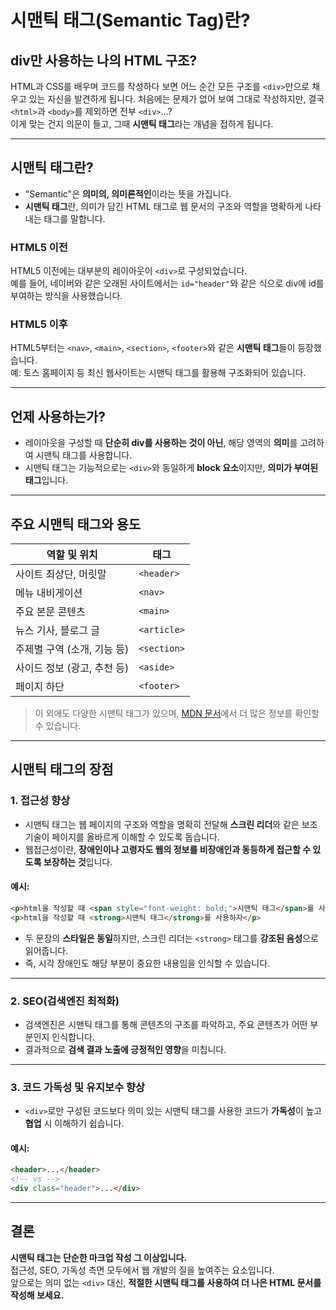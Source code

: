
# 시맨틱 태그(Semantic Tag)란?

## div만 사용하는 나의 HTML 구조?

HTML과 CSS를 배우며 코드를 작성하다 보면 어느 순간 모든 구조를 `<div>`만으로 채우고 있는 자신을 발견하게 됩니다. 처음에는 문제가 없어 보여 그대로 작성하지만, 결국 `<html>`과 `<body>`를 제외하면 전부 `<div>`...?  
이게 맞는 건지 의문이 들고, 그때 **시맨틱 태그**라는 개념을 접하게 됩니다.

---

## 시맨틱 태그란?

- "Semantic"은 **의미의, 의미론적인**이라는 뜻을 가집니다.
- **시맨틱 태그**란, 의미가 담긴 HTML 태그로 웹 문서의 구조와 역할을 명확하게 나타내는 태그를 말합니다.

### HTML5 이전

HTML5 이전에는 대부분의 레이아웃이 `<div>`로 구성되었습니다.  
예를 들어, 네이버와 같은 오래된 사이트에서는 `id="header"`와 같은 식으로 div에 id를 부여하는 방식을 사용했습니다.

### HTML5 이후

HTML5부터는 `<nav>`, `<main>`, `<section>`, `<footer>`와 같은 **시맨틱 태그**들이 등장했습니다.  
예: 토스 홈페이지 등 최신 웹사이트는 시맨틱 태그를 활용해 구조화되어 있습니다.

---

## 언제 사용하는가?

- 레이아웃을 구성할 때 **단순히 div를 사용하는 것이 아닌**, 해당 영역의 **의미**를 고려하여 시맨틱 태그를 사용합니다.
- 시맨틱 태그는 기능적으로는 `<div>`와 동일하게 **block 요소**이지만, **의미가 부여된 태그**입니다.

---

## 주요 시맨틱 태그와 용도

| 역할 및 위치             | 태그         |
|------------------------|--------------|
| 사이트 최상단, 머릿말        | `<header>`   |
| 메뉴 내비게이션            | `<nav>`      |
| 주요 본문 콘텐츠           | `<main>`     |
| 뉴스 기사, 블로그 글        | `<article>`  |
| 주제별 구역 (소개, 기능 등) | `<section>`  |
| 사이드 정보 (광고, 추천 등) | `<aside>`    |
| 페이지 하단               | `<footer>`   |

> 이 외에도 다양한 시맨틱 태그가 있으며, [MDN 문서](https://developer.mozilla.org/ko/docs/Web/HTML/Element)에서 더 많은 정보를 확인할 수 있습니다.

---

## 시맨틱 태그의 장점

### 1. 접근성 향상

- 시맨틱 태그는 웹 페이지의 구조와 역할을 명확히 전달해 **스크린 리더**와 같은 보조 기술이 페이지를 올바르게 이해할 수 있도록 돕습니다.
- 웹접근성이란, **장애인이나 고령자도 웹의 정보를 비장애인과 동등하게 접근할 수 있도록 보장하는 것**입니다.

#### 예시:

```html
<p>html을 작성할 때 <span style="font-weight: bold;">시맨틱 태그</span>를 사용하자</p>
<p>html을 작성할 때 <strong>시맨틱 태그</strong>를 사용하자</p>
```

- 두 문장의 **스타일은 동일**하지만, 스크린 리더는 `<strong>` 태그를 **강조된 음성**으로 읽어줍니다.
- 즉, 시각 장애인도 해당 부분이 중요한 내용임을 인식할 수 있습니다.

---

### 2. SEO(검색엔진 최적화)

- 검색엔진은 시맨틱 태그를 통해 콘텐츠의 구조를 파악하고, 주요 콘텐츠가 어떤 부분인지 인식합니다.
- 결과적으로 **검색 결과 노출에 긍정적인 영향**을 미칩니다.

---

### 3. 코드 가독성 및 유지보수 향상

- `<div>`로만 구성된 코드보다 의미 있는 시맨틱 태그를 사용한 코드가 **가독성**이 높고 **협업** 시 이해하기 쉽습니다.

#### 예시:

```html
<header>...</header>
<!-- vs -->
<div class="header">...</div>
```

---

## 결론

**시맨틱 태그는 단순한 마크업 작성 그 이상입니다.**  
접근성, SEO, 가독성 측면 모두에서 웹 개발의 질을 높여주는 요소입니다.  
앞으로는 의미 없는 `<div>` 대신, **적절한 시맨틱 태그를 사용하여 더 나은 HTML 문서를 작성해 보세요.**